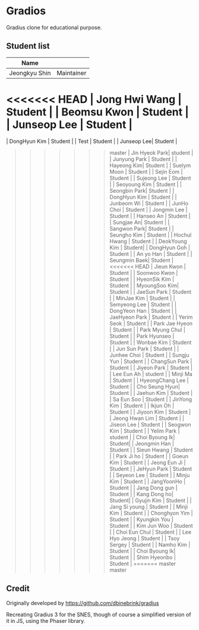 # Gradios

Gradius clone for educational purpose.

## Student list

| Name         |            |
|--------------|------------|
| Jeongkyu Shin| Maintainer |
<<<<<<< HEAD
| Jong Hwi Wang | Student  |
| Beomsu Kwon  | Student    |
| Junseop Lee | Student    |
=======
| DongHyun Kim | Student |
| Test         | Student    |
| Junseop Lee| Student    |
>>>>>>> master
| Jin Hyeok Park| student   |
| Junyung Park | Student |
| Hayeong Kim| Student |
| Suelym Moon  | Student    |
| Sejin Eom    | Student    |
| Sujeong Lee    | Student     |
| Seoyoung Kim | Student     |
| Seongbin Park| Student    |
| DongHyun Kim | Student    |
| Junbeom Wi | Student  |
| JunHo Choi   | Student    |
| Jongmin Lee  | Student    |
| Hanseo An    | Student    |
| Sungjae An| Student |
| Sangwon Park| Student |
| Seungho Kim  | Student    |
| Hochul Hwang | Student    |
| DeokYoung Kim | Student|
| DongHyun Goh | Student    |
| An yo Han    | Student   |
| Seungmin Baek| Student	  |
<<<<<<< HEAD
| Jieun Kwon   | Student    |
| Soonwoo Kwon | Student    |
| HyeonSik Kim | Student   |
| MyoungSoo Kim| Student    |
| JaeSun Park  | Student   |
| MinJae Kim   | Student  |
| Semyeong Lee | Student |
| DongYeon Han | Student |
| JaeHyeon Park |   Student   |
| Yerim Seok | Student |
| Park Jae Hyeon | Student |
| Park Myung Chul | Student |
| Park Hyunseo | Student |
| Wonbae Kim   | Student   |
| Jun Sun Park | Student |
| Junhee Choi | Student |
| Sungju Yun   | Student    |
| ChangSun Park | Student |
| Jiyeon Park  | Student    |
| Lee Eun Ah | student |
| Minji Ma | Student |
| HyeongChang Lee | Student |
| Cho Seung Hyun| Student |
| Jaehun Kim   | Student |
| Sa Eun Soo | Student |
| JinYong Kim | Student |
| Ikjun Oh | Student |
| Jiyoon Kim | Student |
| Jeong Hwan Lim | Student  |
| Jiseon Lee | Student |
| Seogwon Kim | Student |
| Yelim Park    | student |
| Choi Byoung Ik| Student|
| Jeongmin Han | Student |
| Sieun Hwang | Student |
| Park Ji ho | Student |
| Goeun Kim | Student |
| Jeong Eun Ji | Student |
| JeHyun Park  | Student |
| Seyeon Lee | Student | 
| Minju Kim | Student |
| JangYoonHo | Student |
| Jang Dong gun | Student |
| Kang Dong ho| Student|
| Gyujin Kim | Student |
| Jang Si young  | Student |
| Minji Kim | Student |
| Chonghyon Yim | Student |
| Kyungkin You | Student |
| Kim Jun Woo | Student |
| Choi Eun Chul | Student |
| Lee Hyo Jeong | Student |
| Tsoy Sergey | Student |
| Namho Kim | Student |
| Choi Byoung Ik| Student |
| Shim Hyeonbo | Student |
=======
>>>>>>> master
>>>>>>> master


## Credit

Originally developed by https://github.com/dbinebrink/gradius

Recreating Gradius 3 for the SNES, though of course a simplified version of it in JS, using the Phaser library.

